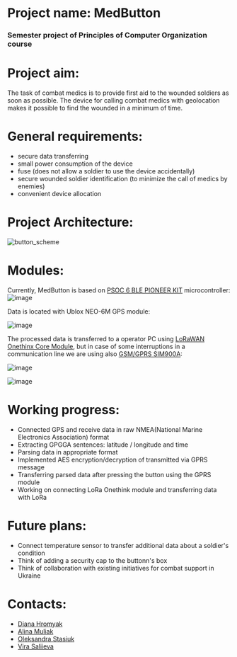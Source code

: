 # Project name: MedButton

### Semester project of Principles of Computer Organization course

# Project aim:
The task of combat medics is to provide first aid to the wounded soldiers as soon as possible. The device for calling combat medics with geolocation makes it possible to find the wounded in a minimum of time. 

# General requirements:

- secure data transferring
- small power consumption of the device
- fuse (does not allow a soldier to use the device accidentally)
- secure wounded soldier identification  (to minimize the call of medics by enemies) 
- convenient device allocation

# Project Architecture:
![button_scheme](https://user-images.githubusercontent.com/57792587/104817794-31aa9400-582c-11eb-9132-d88ef78cf1a9.jpg)


# Modules:
Currently, MedButton is based on [PSOC 6 BLE PIONEER KIT](https://www.cypress.com/documentation/development-kitsboards/psoc-6-ble-pioneer-kit-cy8ckit-062-ble) microcontroller:
![image](https://user-images.githubusercontent.com/57792587/104818743-2bb7b180-5832-11eb-9194-ea758e3505d8.png)


Data is located with Ublox NEO-6M GPS module:


![image](https://user-images.githubusercontent.com/57792587/104818846-aed90780-5832-11eb-8680-ed09a42f007a.png)


The processed data is transferred to a operator PC using [LoRaWAN Onethinx Core Module](https://www.onethinx.com/module.html), but in case of some interruptions in a communication line we are using also [GSM/GPRS SIM900A](https://www.itead.cc/sim900-sim900a-gsm-gprs-minimum-system-module.html):

![image](https://user-images.githubusercontent.com/57792587/104819286-2b6ce580-5835-11eb-83d5-5dda4e13de9a.png)

![image](https://user-images.githubusercontent.com/57792587/104819149-425f0800-5834-11eb-9384-cc11adebe060.png)

# Working progress:
- Connected GPS and receive data in raw NMEA(National Marine Electronics Association) format
- Extracting GPGGA sentences: latitude / longitude and time 
- Parsing data in appropriate format
- Implemented AES encryption/decryption of transmitted via GPRS message
- Transferring parsed data after pressing the button using the GPRS module
- Working on connecting LoRa Onethink module and transferring data with LoRa

# Future plans:
- Connect temperature sensor to transfer additional data about a soldier's condition
- Think of adding a security cap to the buttonn's box
- Think of collaboration with existing initiatives for combat support in Ukraine

# Contacts:
- [Diana Hromyak](https://github.com/Diana-Doe)
- [Alina Muliak](https://github.com/alinamuliak)
- [Oleksandra Stasiuk](https://github.com/oleksadobush)
- [Vira Saliieva](https://github.com/vsaliievaa)
